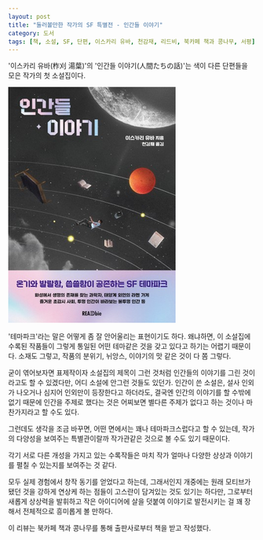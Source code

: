 ```yaml
---
layout: post
title: "둘러볼만한 작가의 SF 특별전 - 인간들 이야기"
category: 도서
tags: [책, 소설, SF, 단편, 이스카리 유바, 천감재, 리드비, 북카페 책과 콩나무, 서평]
---
```


'이스카리 유바(柞刈 湯葉)'의
'인간들 이야기(人間たちの話)'는
색이 다른 단편들을 모은 작가의 첫 소설집이다.

![표지](/images/book/ningen-tachi-no-hanashi-book.jpg)

'테마파크'라는 말은 어떻게 좀 잘 안어울리는 표현이기도 하다.
왜냐하면, 이 소설집에 수록된 작품들이 그렇게 통일된 어떤 테마같은 것을 갖고 있다고 하기는 어렵기 때문이다.
소재도 그렇고, 작품의 분위기, 뉘앙스, 이야기의 맛 같은 것이 다 쫌 그렇다.

굳이 엮어보자면 표제작이자 소설집의 제목이 그런 것처럼 인간들의 이야기를 그린 것이라고도 할 수 있겠다만,
어디 소설에 안그런 것들도 있던가.
인간이 쓴 소설은, 설사 인외가 나오거나 심지어 인외만이 등장한다고 하더라도,
결국엔 인간의 이야기를 할 수밖에 없기 때문에
인간을 주제로 했다는 것은 어찌보면 별다른 주제가 없다고 하는 것이나 마찬가지라고 할 수도 있다.

그런데도 생각을 조금 바꾸면, 어떤 면에서는 꽤나 테마파크스럽다고 할 수 있는데,
작가의 다양성을 보여주는 특별관이랄까 작가관같은 것으로 볼 수도 있기 때문이다.

각기 서로 다른 개성을 가지고 있는 수록작들은
마치 작가 얼마나 다양한 상상과 이야기를 펼칠 수 있는지를 보여주는 것 같다.

모두 실제 경험에서 창작 동기를 얻었다고 하는데,
그래서인지 개중에는 원래 모티브가 됐던 것을 강하게 연상케 하는 점들이 고스란이 담겨있는 것도 있기는 하다만,
그로부터 새롭게 상상력을 발휘하고
작은 아이디어에 살을 덧붙여 이야기로 발전시키는 걸 꽤 장해서
전체적으로 흥미롭게 볼 만하다.



<div class="im im-info">
이 리뷰는 북카페 책과 콩나무를 통해 출판사로부터 책을 받고 작성했다.
</div>

